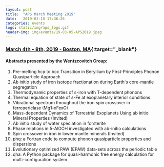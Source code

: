 ```yaml
---
layout: post
title:  "APS March Meeting 2019"
date:   2019-03-10 17:36:26
categories: events
logo: static/img/aps_logo.gif
header-img: img/events/19-03-05-APS2019.jpeg
---
```


### [March 4th - 8th, 2019 - Boston, MA](https://www.aps.org/meetings/meeting.cfm?name=MAR19){:target="_blank"}

#### Abstracts presented by the Wentzcovitch Group:

1. Pre-melting hcp to bcc Transition in Beryllium by First-Principles Phonon Quasiparticle Approach
2. Ab initio study of iron isotope fractionation during Earth's core-mantle segregation
3. Thermodynamic properties of ε-iron with T-dependent phonons
4. Thermal equation of state of ε-Fe at exoplanetary interior conditions
5. Vibrational spectrum throughout the iron spin crossover in ferropericlase (Mg1-xFexO)
6. Mass-dependent Dynamics of Terrestrial Exoplanets Using ab initio Mineral Properties (Invited)
7. Ab initio study of water speciation in forsterite
8. Phase relations in δ-AlOOH investigated with ab-initio calculations
9. Spin crossover in iron in lower mantle minerals (Invited)
10. phq: a Fortran code to compute phonon quasiparticle properties and dispersions
11. Evolutionary optimized PAW (EPAW) data-sets across the periodic table
12. qha: A Python package for quasi-harmonic free energy calculation for multi-configuration system
